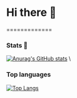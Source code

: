 # Hi there 👋
=============


### Stats 🧭
[![Anurag's GitHub stats](https://github-readme-stats.vercel.app/api?username=matteodev8&theme=radical)](https://github.com/anuraghazra/github-readme-stats) \

### Top languages
[![Top Langs](https://github-readme-stats.vercel.app/api/top-langs/?username=matteodev8&theme=radical)](https://github.com/anuraghazra/github-readme-stats)


